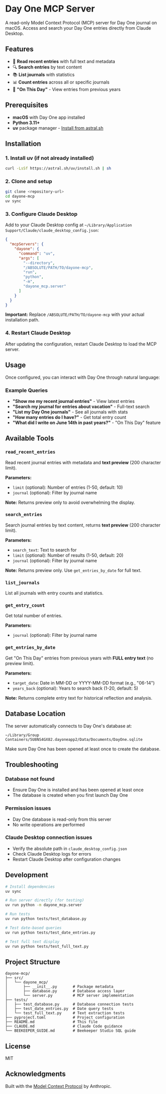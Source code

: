 # Day One MCP Server

A read-only Model Context Protocol (MCP) server for Day One journal on macOS. Access and search your Day One entries directly from Claude Desktop.

## Features

- 📖 **Read recent entries** with full text and metadata
- 🔍 **Search entries** by text content
- 📚 **List journals** with statistics
- 📊 **Count entries** across all or specific journals
- 📅 **"On This Day"** - View entries from previous years

## Prerequisites

- **macOS** with Day One app installed
- **Python 3.11+**
- **uv** package manager - [Install from astral.sh](https://docs.astral.sh/uv/getting-started/installation/)

## Installation

### 1. Install uv (if not already installed)

```bash
curl -LsSf https://astral.sh/uv/install.sh | sh
```

### 2. Clone and setup

```bash
git clone <repository-url>
cd dayone-mcp
uv sync
```

### 3. Configure Claude Desktop

Add to your Claude Desktop config at `~/Library/Application Support/Claude/claude_desktop_config.json`:

```json
{
  "mcpServers": {
    "dayone": {
      "command": "uv",
      "args": [
        "--directory",
        "/ABSOLUTE/PATH/TO/dayone-mcp",
        "run",
        "python",
        "-m",
        "dayone_mcp.server"
      ]
    }
  }
}
```

**Important:** Replace `/ABSOLUTE/PATH/TO/dayone-mcp` with your actual installation path.

### 4. Restart Claude Desktop

After updating the configuration, restart Claude Desktop to load the MCP server.

## Usage

Once configured, you can interact with Day One through natural language:

### Example Queries

- **"Show me my recent journal entries"** - View latest entries
- **"Search my journal for entries about vacation"** - Full-text search
- **"List my Day One journals"** - See all journals with stats
- **"How many entries do I have?"** - Get total entry count
- **"What did I write on June 14th in past years?"** - "On This Day" feature

## Available Tools

### `read_recent_entries`
Read recent journal entries with metadata and **text preview** (200 character limit).

**Parameters:**
- `limit` (optional): Number of entries (1-50, default: 10)
- `journal` (optional): Filter by journal name

**Note:** Returns preview only to avoid overwhelming the display.

### `search_entries`
Search journal entries by text content, returns **text preview** (200 character limit).

**Parameters:**
- `search_text`: Text to search for
- `limit` (optional): Number of results (1-50, default: 20)
- `journal` (optional): Filter by journal name

**Note:** Returns preview only. Use `get_entries_by_date` for full text.

### `list_journals`
List all journals with entry counts and statistics.

### `get_entry_count`
Get total number of entries.

**Parameters:**
- `journal` (optional): Filter by journal name

### `get_entries_by_date`
Get "On This Day" entries from previous years with **FULL entry text** (no preview limit).

**Parameters:**
- `target_date`: Date in MM-DD or YYYY-MM-DD format (e.g., "06-14")
- `years_back` (optional): Years to search back (1-20, default: 5)

**Note:** Returns complete entry text for historical reflection and analysis.

## Database Location

The server automatically connects to Day One's database at:
```
~/Library/Group Containers/5U8NS4GX82.dayoneapp2/Data/Documents/DayOne.sqlite
```

Make sure Day One has been opened at least once to create the database.

## Troubleshooting

### Database not found
- Ensure Day One is installed and has been opened at least once
- The database is created when you first launch Day One

### Permission issues
- Day One database is read-only from this server
- No write operations are performed

### Claude Desktop connection issues
- Verify the absolute path in `claude_desktop_config.json`
- Check Claude Desktop logs for errors
- Restart Claude Desktop after configuration changes

## Development

```bash
# Install dependencies
uv sync

# Run server directly (for testing)
uv run python -m dayone_mcp.server

# Run tests
uv run python tests/test_database.py

# Test date-based queries
uv run python tests/test_date_entries.py

# Test full text display
uv run python tests/test_full_text.py
```

## Project Structure

```
dayone-mcp/
├── src/
│   └── dayone_mcp/
│       ├── __init__.py       # Package metadata
│       ├── database.py       # Database access layer
│       └── server.py         # MCP server implementation
├── tests/
│   ├── test_database.py      # Database connection tests
│   ├── test_date_entries.py  # Date query tests
│   └── test_full_text.py     # Text extraction tests
├── pyproject.toml            # Project configuration
├── README.md                 # This file
├── CLAUDE.md                 # Claude Code guidance
└── BEEKEEPER_GUIDE.md        # Beekeeper Studio SQL guide
```

## License

MIT

## Acknowledgments

Built with the [Model Context Protocol](https://modelcontextprotocol.io/) by Anthropic.

